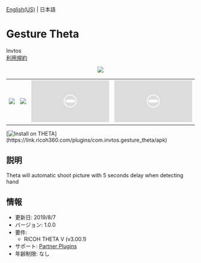 [English(US)](README.md) | 日本語

# Gesture Theta

Invtos  
[利用規約](https://www.apache.org/licenses/LICENSE-2.0)

<div align="center"><img src="./1.png"><table><tr><td><img src="./2.png"></td><td><img src="./3.png"></td><td><img src="./4.png"></td><td><img src="./5.png"></td></tr></table></div>

[![Install on THETA](https://assets.ricoh360.com/image/upload/v1/front/theta/install-button.svg?)](https://link.ricoh360.com/plugins/com.invtos.gesture_theta/apk)

## 説明

<div id="plugin-description">

Theta will automatic shoot picture with 5 seconds delay when detecting hand

</div>

## 情報

- 更新日: 2019/8/7
- バージョン: 1.0.0
- 要件:
  - RICOH THETA V (v3.00.1)
- サポート: [Partner Plugins](https://github.com/wtos03/gesture_theta)
- 年齢制限: なし
